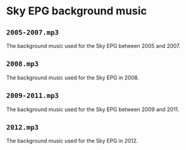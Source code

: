 # Sky EPG background music

## `2005-2007.mp3`

The background music used for the Sky EPG between 2005 and 2007.

## `2008.mp3`

The background music used for the Sky EPG in 2008.

## `2009-2011.mp3`

The background music used for the Sky EPG between 2009 and 2011.

## `2012.mp3`

The background music used for the Sky EPG in 2012.
